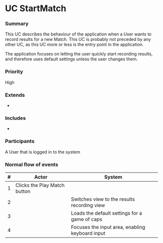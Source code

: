 # UC StartMatch

### Summary
This UC describes the behaviour of the application when a User wants to record results for a new Match. This UC is probably not preceded by any other UC, as this UC more or less is the entry point in the application.

The application focuses on letting the user quickly start recording results, and therefore uses default settings unless the user changes them.

### Priority
High

### Extends
-

### Includes
-

### Participants
A User that is logged in to the system

### Normal flow of events
| # | Actor                        | System                                          |
|---|------------------------------|-------------------------------------------------|
| 1 | Clicks the Play Match button |                                                 |
| 2 |                              | Switches view to the results recording view     |
| 3 |                              | Loads the default settings for a game of caps   |
| 4 |                              | Focuses the input area, enabling keyboard input |
